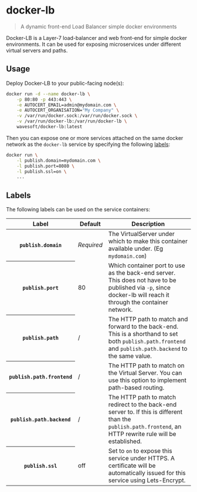 # docker-lb
> A dynamic front-end Load Balancer simple docker environments

Docker-LB is a Layer-7 load-balancer and web front-end for simple docker environments. It can be used for exposing microservices under different virtual servers and paths.

## Usage

Deploy Docker-LB to your public-facing node(s):

```sh
docker run -d --name docker-lb \
    -p 80:80 -p 443:443 \
    -e AUTOCERT_EMAIL=admin@mydomain.com \
    -e AUTOCERT_ORGANISATION="My Company" \
    -v /var/run/docker.sock:/var/run/docker.sock \
    -v /var/run/docker-lb:/var/run/docker-lb \
    wavesoft/docker-lb:latest
```

Then you can expose one or more services attached on the same docker network as the `docker-lb` service by specifying the following [labels](#labels):

```sh
docker run \
    -l publish.domain=mydomain.com \
    -l publish.port=8080 \
    -l publish.ssl=on \
    ...
```

## Labels

The following labels can be used on the service containers:

<table>
    <thead>
        <tr>
            <th>Label</th>
            <th>Default</th>
            <th>Description</th>
        </tr>
    </thead>
    <tbody>
        <tr>
            <th><code>publish.domain</code></th>
            <td><em>Required</em></td>
            <td>The VirtualServer under which to make this container available under. (Eg <code>mydomain.com</code>)</td>
        </tr>
        <tr>
            <th><code>publish.port</code></th>
            <td>80</td>
            <td>Which container port to use as the back-end server. This does not have to be published via <code>-p</code>, since docker-lb will reach it through the container network.</td>
        </tr>
        <tr>
            <th><code>publish.path</code></th>
            <td>/</td>
            <td>The HTTP path to match and forward to the back-end. This is a shorthand to set both <code>publish.path.frontend</code> and <code>publish.path.backend</code> to the same value.</td>
        </tr>
        <tr>
            <th><code>publish.path.frontend</code></th>
            <td>/</td>
            <td>The HTTP path to match on the Virtual Server. You can use this option to implement path-based routing.</td>
        </tr>
        <tr>
            <th><code>publish.path.backend</code></th>
            <td>/</td>
            <td>The HTTP path to match redirect to the back-end server to. If this is different than the <code>publish.path.frontend</code>, an HTTP rewrite rule will be established.</td>
        </tr>
        <tr>
            <th><code>publish.ssl</code></th>
            <td>off</td>
            <td>Set to <code>on</code> to expose this service under HTTPS. A certificate will be automatically issued for this service using Lets-Encrypt.</td>
        </tr>
    </tbody>
</table>
